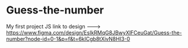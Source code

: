 # Guess-the-number

My first project JS
link to design ---> https://www.figma.com/design/EsIkRMqG8JBwyXlFCeuGat/Guess-the-number?node-id=0-1&p=f&t=6kICgb8tXivN8HI3-0
